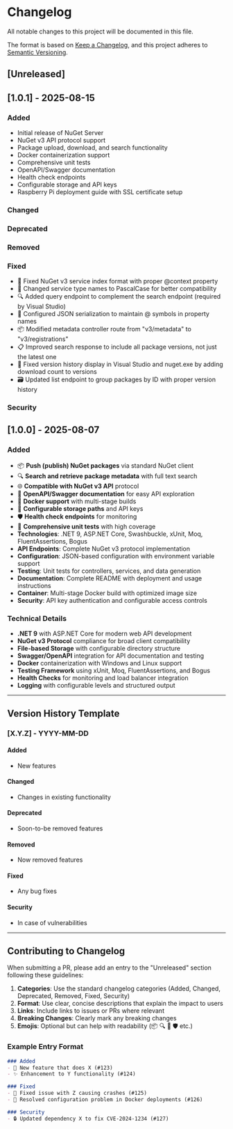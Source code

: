 # Changelog

All notable changes to this project will be documented in this file.

The format is based on [Keep a Changelog](https://keepachangelog.com/en/1.0.0/),
and this project adheres to [Semantic Versioning](https://semver.org/spec/v2.0.0.html).

## [Unreleased]

## [1.0.1] - 2025-08-15

### Added
- Initial release of NuGet Server
- NuGet v3 API protocol support
- Package upload, download, and search functionality
- Docker containerization support
- Comprehensive unit tests
- OpenAPI/Swagger documentation
- Health check endpoints
- Configurable storage and API keys
- Raspberry Pi deployment guide with SSL certificate setup

### Changed

### Deprecated

### Removed

### Fixed
- 🐛 Fixed NuGet v3 service index format with proper @context property
- 🔄 Changed service type names to PascalCase for better compatibility
- 🔍 Added query endpoint to complement the search endpoint (required by Visual Studio)
- 🧩 Configured JSON serialization to maintain @ symbols in property names
- 📦 Modified metadata controller route from "v3/metadata" to "v3/registrations"
- 📋 Improved search response to include all package versions, not just the latest one
- 🔢 Fixed version history display in Visual Studio and nuget.exe by adding download count to versions
- 🗃️ Updated list endpoint to group packages by ID with proper version history

### Security

## [1.0.0] - 2025-08-07

### Added
- 📦 **Push (publish) NuGet packages** via standard NuGet client
- 🔍 **Search and retrieve package metadata** with full text search
- 🌐 **Compatible with NuGet v3 API** protocol
- 📖 **OpenAPI/Swagger documentation** for easy API exploration
- 🐳 **Docker support** with multi-stage builds
- 🔧 **Configurable storage paths** and API keys
- 🛡️ **Health check endpoints** for monitoring
- 🧪 **Comprehensive unit tests** with high coverage
- **Technologies**: .NET 9, ASP.NET Core, Swashbuckle, xUnit, Moq, FluentAssertions, Bogus
- **API Endpoints**: Complete NuGet v3 protocol implementation
- **Configuration**: JSON-based configuration with environment variable support
- **Testing**: Unit tests for controllers, services, and data generation
- **Documentation**: Complete README with deployment and usage instructions
- **Container**: Multi-stage Docker build with optimized image size
- **Security**: API key authentication and configurable access controls

### Technical Details
- **.NET 9** with ASP.NET Core for modern web API development
- **NuGet v3 Protocol** compliance for broad client compatibility
- **File-based Storage** with configurable directory structure
- **Swagger/OpenAPI** integration for API documentation and testing
- **Docker** containerization with Windows and Linux support
- **Testing Framework** using xUnit, Moq, FluentAssertions, and Bogus
- **Health Checks** for monitoring and load balancer integration
- **Logging** with configurable levels and structured output

---

## Version History Template

### [X.Y.Z] - YYYY-MM-DD

#### Added
- New features

#### Changed
- Changes in existing functionality

#### Deprecated
- Soon-to-be removed features

#### Removed
- Now removed features

#### Fixed
- Any bug fixes

#### Security
- In case of vulnerabilities

---

## Contributing to Changelog

When submitting a PR, please add an entry to the "Unreleased" section following these guidelines:

1. **Categories**: Use the standard changelog categories (Added, Changed, Deprecated, Removed, Fixed, Security)
2. **Format**: Use clear, concise descriptions that explain the impact to users
3. **Links**: Include links to issues or PRs where relevant
4. **Breaking Changes**: Clearly mark any breaking changes
5. **Emojis**: Optional but can help with readability (📦 🔍 🐳 🛡️ etc.)

### Example Entry Format

```markdown
### Added
- 🚀 New feature that does X (#123)
- ✨ Enhancement to Y functionality (#124)

### Fixed
- 🐛 Fixed issue with Z causing crashes (#125)
- 🔧 Resolved configuration problem in Docker deployments (#126)

### Security
- 🔒 Updated dependency X to fix CVE-2024-1234 (#127)
```
